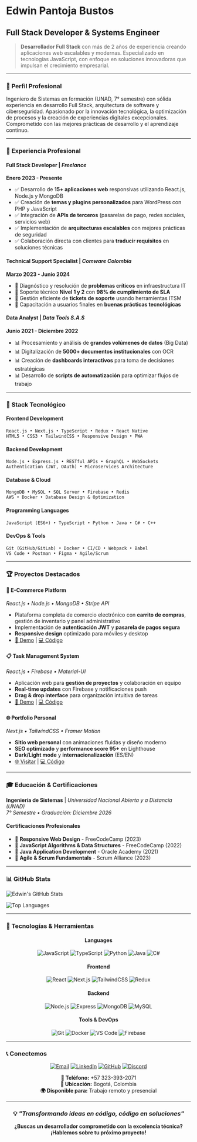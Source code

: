 # Edwin Pantoja Bustos
## Full Stack Developer & Systems Engineer

> **Desarrollador Full Stack** con más de 2 años de experiencia creando aplicaciones web escalables y modernas. Especializado en tecnologías JavaScript, con enfoque en soluciones innovadoras que impulsan el crecimiento empresarial.

---

### 🚀 **Perfil Profesional**

Ingeniero de Sistemas en formación (UNAD, 7° semestre) con sólida experiencia en desarrollo Full Stack, arquitectura de software y ciberseguridad. Apasionado por la innovación tecnológica, la optimización de procesos y la creación de experiencias digitales excepcionales. Comprometido con las mejores prácticas de desarrollo y el aprendizaje continuo.

---

### 💼 **Experiencia Profesional**

#### **Full Stack Developer** | *Freelance*
**Enero 2023 - Presente**
- ✅ Desarrollo de **15+ aplicaciones web** responsivas utilizando React.js, Node.js y MongoDB
- ✅ Creación de **temas y plugins personalizados** para WordPress con PHP y JavaScript
- ✅ Integración de **APIs de terceros** (pasarelas de pago, redes sociales, servicios web)
- ✅ Implementación de **arquitecturas escalables** con mejores prácticas de seguridad
- ✅ Colaboración directa con clientes para **traducir requisitos** en soluciones técnicas

#### **Technical Support Specialist** | *Comware Colombia*
**Marzo 2023 - Junio 2024**
- 🔧 Diagnóstico y resolución de **problemas críticos** en infraestructura IT
- 🔧 Soporte técnico **Nivel 1 y 2** con **98% de cumplimiento de SLA**
- 🔧 Gestión eficiente de **tickets de soporte** usando herramientas ITSM
- 🔧 Capacitación a usuarios finales en **buenas prácticas tecnológicas**

#### **Data Analyst** | *Data Tools S.A.S*
**Junio 2021 - Diciembre 2022**
- 📊 Procesamiento y análisis de **grandes volúmenes de datos** (Big Data)
- 📊 Digitalización de **5000+ documentos institucionales** con OCR
- 📊 Creación de **dashboards interactivos** para toma de decisiones estratégicas
- 📊 Desarrollo de **scripts de automatización** para optimizar flujos de trabajo

---

### 🎯 **Stack Tecnológico**

#### **Frontend Development**
```
React.js • Next.js • TypeScript • Redux • React Native
HTML5 • CSS3 • TailwindCSS • Responsive Design • PWA
```

#### **Backend Development**
```
Node.js • Express.js • RESTful APIs • GraphQL • WebSockets
Authentication (JWT, OAuth) • Microservices Architecture
```

#### **Database & Cloud**
```
MongoDB • MySQL • SQL Server • Firebase • Redis
AWS • Docker • Database Design & Optimization
```

#### **Programming Languages**
```
JavaScript (ES6+) • TypeScript • Python • Java • C# • C++
```

#### **DevOps & Tools**
```
Git (GitHub/GitLab) • Docker • CI/CD • Webpack • Babel
VS Code • Postman • Figma • Agile/Scrum
```

---

### 🏆 **Proyectos Destacados**

#### **🛒 E-Commerce Platform**
*React.js • Node.js • MongoDB • Stripe API*
- Plataforma completa de comercio electrónico con **carrito de compras**, gestión de inventario y panel administrativo
- Implementación de **autenticación JWT** y **pasarela de pagos segura**
- **Responsive design** optimizado para móviles y desktop
- [📱 Demo](https://github.com/edwinpantojab/ecommerce-demo) | [💻 Código](https://github.com/edwinpantojab/ecommerce-demo)

#### **📋 Task Management System**
*React.js • Firebase • Material-UI*
- Aplicación web para **gestión de proyectos** y colaboración en equipo
- **Real-time updates** con Firebase y notificaciones push
- **Drag & drop interface** para organización intuitiva de tareas
- [📱 Demo](https://github.com/edwinpantojab/task-manager) | [💻 Código](https://github.com/edwinpantojab/task-manager)

#### **🌐 Portfolio Personal**
*Next.js • TailwindCSS • Framer Motion*
- **Sitio web personal** con animaciones fluidas y diseño moderno
- **SEO optimizado** y **performance score 95+** en Lighthouse
- **Dark/Light mode** y **internacionalización** (ES/EN)
- [🌐 Visitar](https://github.com/edwinpantojab/portfolio) | [💻 Código](https://github.com/edwinpantojab/portfolio)

---

### 🎓 **Educación & Certificaciones**

**Ingeniería de Sistemas** | *Universidad Nacional Abierta y a Distancia (UNAD)*  
*7° Semestre • Graduación: Diciembre 2026*

#### **Certificaciones Profesionales**
- 🏅 **Responsive Web Design** - FreeCodeCamp (2023)
- 🏅 **JavaScript Algorithms & Data Structures** - FreeCodeCamp (2022)
- 🏅 **Java Application Development** - Oracle Academy (2021)
- 🏅 **Agile & Scrum Fundamentals** - Scrum Alliance (2023)

---

### 📊 **GitHub Stats**

![Edwin's GitHub Stats](https://github-readme-stats.vercel.app/api?username=edwinpantojab&show_icons=true&theme=tokyonight&hide_border=true&include_all_commits=true&count_private=true)

![Top Languages](https://github-readme-stats.vercel.app/api/top-langs/?username=edwinpantojab&layout=compact&theme=tokyonight&hide_border=true)

---

### 🌟 **Tecnologías & Herramientas**

<div align="center">

#### **Languages**
![JavaScript](https://img.shields.io/badge/-JavaScript-F7DF1E?style=flat-square&logo=javascript&logoColor=black)
![TypeScript](https://img.shields.io/badge/-TypeScript-3178C6?style=flat-square&logo=typescript&logoColor=white)
![Python](https://img.shields.io/badge/-Python-3776AB?style=flat-square&logo=python&logoColor=white)
![Java](https://img.shields.io/badge/-Java-007396?style=flat-square&logo=java&logoColor=white)
![C#](https://img.shields.io/badge/-C%23-239120?style=flat-square&logo=c-sharp&logoColor=white)

#### **Frontend**
![React](https://img.shields.io/badge/-React-61DAFB?style=flat-square&logo=react&logoColor=black)
![Next.js](https://img.shields.io/badge/-Next.js-000000?style=flat-square&logo=next.js&logoColor=white)
![TailwindCSS](https://img.shields.io/badge/-TailwindCSS-06B6D4?style=flat-square&logo=tailwindcss&logoColor=white)
![Redux](https://img.shields.io/badge/-Redux-764ABC?style=flat-square&logo=redux&logoColor=white)

#### **Backend**
![Node.js](https://img.shields.io/badge/-Node.js-339933?style=flat-square&logo=node.js&logoColor=white)
![Express](https://img.shields.io/badge/-Express-000000?style=flat-square&logo=express&logoColor=white)
![MongoDB](https://img.shields.io/badge/-MongoDB-47A248?style=flat-square&logo=mongodb&logoColor=white)
![MySQL](https://img.shields.io/badge/-MySQL-4479A1?style=flat-square&logo=mysql&logoColor=white)

#### **Tools & DevOps**
![Git](https://img.shields.io/badge/-Git-F05032?style=flat-square&logo=git&logoColor=white)
![Docker](https://img.shields.io/badge/-Docker-2496ED?style=flat-square&logo=docker&logoColor=white)
![VS Code](https://img.shields.io/badge/-VS%20Code-007ACC?style=flat-square&logo=visual-studio-code&logoColor=white)
![Firebase](https://img.shields.io/badge/-Firebase-FFCA28?style=flat-square&logo=firebase&logoColor=black)

</div>

---

### 📞 **Conectemos**

<div align="center">

[![Email](https://img.shields.io/badge/-Email-D14836?style=for-the-badge&logo=gmail&logoColor=white)](mailto:edwinpantoja2015@gmail.com)
[![LinkedIn](https://img.shields.io/badge/-LinkedIn-0077B5?style=for-the-badge&logo=linkedin&logoColor=white)](https://www.linkedin.com/in/edwin-pantoja-bustos/)
[![GitHub](https://img.shields.io/badge/-GitHub-181717?style=for-the-badge&logo=github&logoColor=white)](https://github.com/edwinpantojab)
[![Discord](https://img.shields.io/badge/-Discord-5865F2?style=for-the-badge&logo=discord&logoColor=white)](https://discord.com/users/edwinpantoja)

**📱 Teléfono:** +57 323-393-2071  
**📍 Ubicación:** Bogotá, Colombia  
**🌍 Disponible para:** Trabajo remoto y presencial

</div>

---

<div align="center">

### 💡 *"Transformando ideas en código, código en soluciones"*

**¿Buscas un desarrollador comprometido con la excelencia técnica?**  
**¡Hablemos sobre tu próximo proyecto!**

</div>
